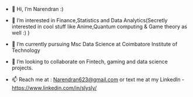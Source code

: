 - 👋 Hi, I’m Narendran :)

- 👀 I’m interested in Finance,Statistics and Data Analytics(Secretly interested in cool stuff like Anime,Quantum computing & Game theory as well :) )

- 🌱 I’m currently pursuing Msc Data Science at Coimbatore Institute of Technology

- 💞️ I’m looking to collaborate on Fintech, gaming and data science projects.

- 📫 Reach me at : Narendran623@gmail.com or text me at my LinkedIn - https://www.linkedin.com/in/slysly/

<!---
Naren727/Naren727 is a ✨ special ✨ repository because its `README.md` (this file) appears on your GitHub profile.
You can click the Preview link to take a look at your changes.
--->
